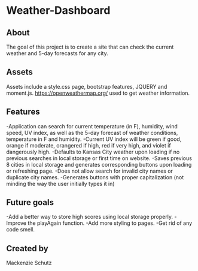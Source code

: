 # Weather-Dashboard

## About

The goal of this project is to create a site that can check the current weather and 5-day forecasts for any city. 

## Assets

Assets include a style.css page, bootstrap features, JQUERY and moment.js.
https://openweathermap.org/ used to get weather information. 

## Features

-Application can search for current temperature (in F), humidity, wind speed, UV index, as well as the 5-day forecast of weather conditions, temperature in F and humidity. 
-Current UV index will be green if good, orange if moderate, orangered if high, red if very high, and violet if dangerously high.
-Defaults to Kansas City weather upon loading if no previous searches in local storage or first time on website.
-Saves previous 8 cities in local storage and generates corresponding buttons upon loading or refreshing page. 
-Does not allow search for invalid city names or duplicate city names.
-Generates buttons with proper capitalization (not minding the way the user initially types it in)



## Future goals

-Add a better way to store high scores using local storage properly. 
-Improve the playAgain function.
-Add more styling to pages.
-Get rid of any code smell. 


## Created by

Mackenzie Schutz